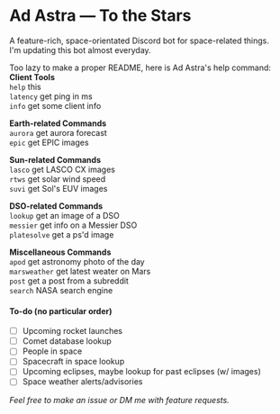 # Ad Astra — To the Stars

A feature-rich, space-orientated Discord bot for space-related things. \
I'm updating this bot almost everyday.

Too lazy to make a proper README, here is Ad Astra's help command: \
**Client Tools** \
 `help`    this \
 `latency` get ping in ms \
 `info`    get some client info

**Earth-related Commands** \
 `aurora`  get aurora forecast \
 `epic`    get EPIC images

**Sun-related Commands** \
 `lasco`   get LASCO CX images \
 `rtws`    get solar wind speed \
 `suvi`    get Sol's EUV images
 
**DSO-related Commands** \
 `lookup`  get an image of a DSO \
 `messier` get info on a Messier DSO \
 `platesolve` get a ps'd image

**Miscellaneous Commands** \
 `apod`    get astronomy photo of the day \
 `marsweather` get latest weater on Mars \
 `post`    get a post from a subreddit \
 `search`  NASA search engine


#### To-do (no particular order)
- [ ] Upcoming rocket launches
- [ ] Comet database lookup
- [ ] People in space
- [ ] Spacecraft in space lookup
- [ ] Upcoming eclipses, maybe lookup for past eclipses (w/ images)
- [ ] Space weather alerts/advisories

*Feel free to make an issue or DM me with feature requests.*